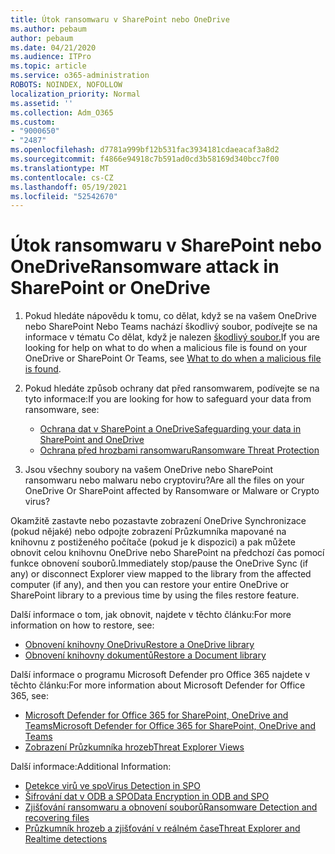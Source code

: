 ```yaml
---
title: Útok ransomwaru v SharePoint nebo OneDrive
ms.author: pebaum
author: pebaum
ms.date: 04/21/2020
ms.audience: ITPro
ms.topic: article
ms.service: o365-administration
ROBOTS: NOINDEX, NOFOLLOW
localization_priority: Normal
ms.assetid: ''
ms.collection: Adm_O365
ms.custom:
- "9000650"
- "2487"
ms.openlocfilehash: d7781a999bf12b531fac3934181cdaeacaf3a8d2
ms.sourcegitcommit: f4866e94918c7b591ad0cd3b58169d340bcc7f00
ms.translationtype: MT
ms.contentlocale: cs-CZ
ms.lasthandoff: 05/19/2021
ms.locfileid: "52542670"
---
```

# <a name="ransomware-attack-in-sharepoint-or-onedrive"></a><span data-ttu-id="6d34c-102">Útok ransomwaru v SharePoint nebo OneDrive</span><span class="sxs-lookup"><span data-stu-id="6d34c-102">Ransomware attack in SharePoint or OneDrive</span></span>

1.  <span data-ttu-id="6d34c-103">Pokud hledáte nápovědu k tomu, co dělat, když se na vašem OneDrive nebo SharePoint Nebo Teams nachází škodlivý soubor, podívejte se na informace v tématu Co dělat, když je nalezen [škodlivý soubor.](https://support.office.com/en-ie/article/what-to-do-when-a-malicious-file-is-found-in-sharepoint-online-onedrive-or-microsoft-teams-01e902ad-a903-4e0f-b093-1e1ac0c37ad2)</span><span class="sxs-lookup"><span data-stu-id="6d34c-103">If you are looking for help on what to do when a malicious file is found on your OneDrive or SharePoint Or Teams, see [What to do when a malicious file is found](https://support.office.com/en-ie/article/what-to-do-when-a-malicious-file-is-found-in-sharepoint-online-onedrive-or-microsoft-teams-01e902ad-a903-4e0f-b093-1e1ac0c37ad2).</span></span>
2. <span data-ttu-id="6d34c-104">Pokud hledáte způsob ochrany dat před ransomwarem, podívejte se na tyto informace:</span><span class="sxs-lookup"><span data-stu-id="6d34c-104">If you are looking for how to safeguard your data from ransomware, see:</span></span>
    - [<span data-ttu-id="6d34c-105">Ochrana dat v SharePoint a OneDrive</span><span class="sxs-lookup"><span data-stu-id="6d34c-105">Safeguarding your data in SharePoint and OneDrive</span></span>](/sharepoint/safeguarding-your-data) 
    - [<span data-ttu-id="6d34c-106">Ochrana před hrozbami ransomwaru</span><span class="sxs-lookup"><span data-stu-id="6d34c-106">Ransomware Threat Protection</span></span>](/windows/security/threat-protection/intelligence/ransomware-malware)    

3.  <span data-ttu-id="6d34c-107">Jsou všechny soubory na vašem OneDrive nebo SharePoint ransomwaru nebo malwaru nebo cryptoviru?</span><span class="sxs-lookup"><span data-stu-id="6d34c-107">Are all the files on your OneDrive Or SharePoint affected by Ransomware or Malware or Crypto virus?</span></span> 

<span data-ttu-id="6d34c-108">Okamžitě zastavte nebo pozastavte zobrazení OneDrive Synchronizace (pokud nějaké) nebo odpojte zobrazení Průzkumníka mapované na knihovnu z postiženého počítače (pokud je k dispozici) a pak můžete obnovit celou knihovnu OneDrive nebo SharePoint na předchozí čas pomocí funkce obnovení souborů.</span><span class="sxs-lookup"><span data-stu-id="6d34c-108">Immediately stop/pause the OneDrive Sync (if any) or disconnect Explorer view mapped to the library from the affected computer (if any), and then you can restore your entire OneDrive or SharePoint library to a previous time by using the files restore feature.</span></span> 

<span data-ttu-id="6d34c-109">Další informace o tom, jak obnovit, najdete v těchto článku:</span><span class="sxs-lookup"><span data-stu-id="6d34c-109">For more information on how to restore, see:</span></span>

- [<span data-ttu-id="6d34c-110">Obnovení knihovny OneDrivu</span><span class="sxs-lookup"><span data-stu-id="6d34c-110">Restore a OneDrive library</span></span>](https://support.office.com/article/restore-your-onedrive-fa231298-759d-41cf-bcd0-25ac53eb8a150)
- [<span data-ttu-id="6d34c-111">Obnovení knihovny dokumentů</span><span class="sxs-lookup"><span data-stu-id="6d34c-111">Restore a Document library</span></span>](https://support.office.com/article/restore-a-document-library-317791c3-8bd0-4dfd-8254-3ca90883d39a)

<span data-ttu-id="6d34c-112">Další informace o programu Microsoft Defender pro Office 365 najdete v těchto článku:</span><span class="sxs-lookup"><span data-stu-id="6d34c-112">For more information about Microsoft Defender for Office 365, see:</span></span>
- [<span data-ttu-id="6d34c-113">Microsoft Defender for Office 365 for SharePoint, OneDrive and Teams</span><span class="sxs-lookup"><span data-stu-id="6d34c-113">Microsoft Defender for Office 365 for SharePoint, OneDrive and Teams</span></span>](/microsoft-365/security/office-365-security/atp-for-spo-odb-and-teams)
- [<span data-ttu-id="6d34c-114">Zobrazení Průzkumníka hrozeb</span><span class="sxs-lookup"><span data-stu-id="6d34c-114">Threat Explorer Views</span></span>](/microsoft-365/security/office-365-security/threat-explorer-views)

<span data-ttu-id="6d34c-115">Další informace:</span><span class="sxs-lookup"><span data-stu-id="6d34c-115">Additional Information:</span></span>

- [<span data-ttu-id="6d34c-116">Detekce virů ve spo</span><span class="sxs-lookup"><span data-stu-id="6d34c-116">Virus Detection in SPO</span></span>](/microsoft-365/security/office-365-security/virus-detection-in-spo)</br>
- [<span data-ttu-id="6d34c-117">Šifrování dat v ODB a SPO</span><span class="sxs-lookup"><span data-stu-id="6d34c-117">Data Encryption in ODB and SPO</span></span>](/microsoft-365/compliance/data-encryption-in-odb-and-spo)</br>
- [<span data-ttu-id="6d34c-118">Zjišťování ransomwaru a obnovení souborů</span><span class="sxs-lookup"><span data-stu-id="6d34c-118">Ransomware Detection and recovering files</span></span>](https://support.office.com/article/Ransomware-detection-and-recovering-your-files-0d90ec50-6bfd-40f4-acc7-b8c12c73637f)</br>
- [<span data-ttu-id="6d34c-119">Průzkumník hrozeb a zjišťování v reálném čase</span><span class="sxs-lookup"><span data-stu-id="6d34c-119">Threat Explorer and Realtime detections</span></span>](/microsoft-365/security/office-365-security/threat-explorer-views)